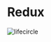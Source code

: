 <h1>Redux</h1>

![lifecircle](https://img-blog.csdn.net/20181005205138574?watermark/2/text/aHR0cHM6Ly9ibG9nLmNzZG4ubmV0L0hlbGxveW9uZ3dlaQ==/font/5a6L5L2T/fontsize/400/fill/I0JBQkFCMA==/dissolve/70)

